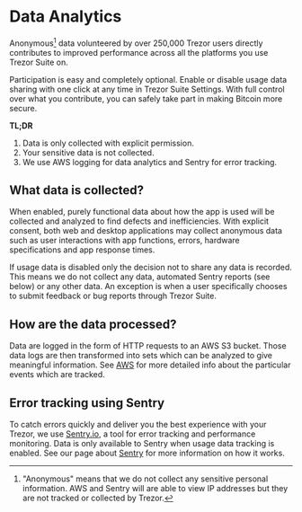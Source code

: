 # Data Analytics

Anonymous[^1] data volunteered by over 250,000 Trezor users directly contributes to improved performance across all the platforms you use Trezor Suite on. 

Participation is easy and completely optional. Enable or disable usage data sharing with one click at any time in Trezor Suite Settings. With full control over what you contribute, you can safely take part in making Bitcoin more secure.   

**TL;DR**
1. Data is only collected with explicit permission.
2. Your sensitive data is not collected.
3. We use AWS logging for data analytics and Sentry for error tracking.

## What data is collected?

When enabled, purely functional data about how the app is used will be collected and analyzed to find defects and inefficiencies. With explicit consent, both web and desktop applications may collect anonymous data such as user interactions with app functions, errors, hardware specifications and app response times.

If usage data is disabled only the decision not to share any data is recorded. This means we do not collect any data, automated Sentry reports (see below) or any other data. An exception is when a user specifically chooses to submit feedback or bug reports through Trezor Suite.

## How are the data processed?

Data are logged in the form of HTTP requests to an AWS S3 bucket. Those data logs are then transformed into sets which can be analyzed to give meaningful information. See [AWS](aws.md) for more detailed info about the particular events which are tracked.

## Error tracking using Sentry

To catch errors quickly and deliver you the best experience with your Trezor, we use [Sentry.io](https://sentry.io/), a tool for error tracking and performance monitoring. Data is only available to Sentry when usage data tracking is enabled. See our page about [Sentry](sentry.md) for more information on how it works.


[^1]: "Anonymous" means that we do not collect any sensitive personal information. AWS and Sentry will are able to view IP addresses but they are not tracked or collected by Trezor.
